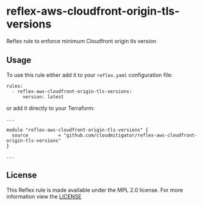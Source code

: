 # reflex-aws-cloudfront-origin-tls-versions

Reflex rule to enforce minimum Cloudfront origin tls version

## Usage
To use this rule either add it to your `reflex.yaml` configuration file:  
```
rules:
  - reflex-aws-cloudfront-origin-tls-versions:
      version: latest
```

or add it directly to your Terraform:  
```
...

module "reflex-aws-cloudfront-origin-tls-versions" {
  source           = "github.com/cloudmitigator/reflex-aws-cloudfront-origin-tls-versions"
}

...
```

## License
This Reflex rule is made available under the MPL 2.0 license. For more information view the [LICENSE](https://github.com/cloudmitigator/reflex-aws-cloudfront-origin-tls-versions/blob/master/LICENSE) 
